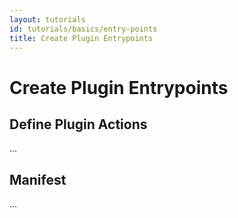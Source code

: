 ```yaml
---
layout: tutorials
id: tutorials/basics/entry-points
title: Create Plugin Entrypoints
---
```


# Create Plugin Entrypoints

## Define Plugin Actions
...

## Manifest
...